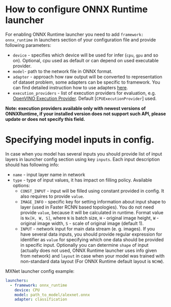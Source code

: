 # How to configure ONNX Runtime launcher

For enabling ONNX Runtime launcher you need to add `framework: onnx_runtime` in launchers section of your configuration file and provide following parameters:

* `device` - specifies which device will be used for infer (`cpu`, `gpu` and so on). Optional, cpu used as default or can depend on used executable provider.
* `model`- path to the network file in ONNX format.
* `adapter` - approach how raw output will be converted to representation of dataset problem, some adapters can be specific to framework. You can find detailed instruction how to use adapters [here](../adapters/README.md).
* `execution_providers` - list of execution providers for evaluation, e.g. [OpenVINO Execution Provider](https://github.com/microsoft/onnxruntime/blob/master/docs/execution_providers/OpenVINO-ExecutionProvider.md). Default [`CPUExecutionProvider`] used. 

**Note: execution providers available only with newest versions of ONNXRuntime, if your installed version does not support such API, please update or does not specify this field.**


# Specifying model inputs in config.

In case when you model has several inputs you should provide list of input layers in launcher config section using key `inputs`.
Each input description should has following info:
  * `name` - input layer name in network
  * `type` - type of input values, it has impact on filling policy. Available options:
    * `CONST_INPUT` - input will be filled using constant provided in config. It also requires to provide `value`.
    * `IMAGE_INFO` - specific key for setting information about input shape to layer (used in Faster RCNN based topologies). You do not need provide `value`, because it will be calculated in runtime. Format value is `Nx[H, W, S]`, where `N` is batch size, `H` - original image height, `W` - original image width, `S` - scale of original image (default 1).
    * `INPUT` - network input for main data stream (e. g. images). If you have several data inputs, you should provide regular expression for identifier as `value` for specifying which one data should be provided in specific input.
    Optionally you can determine `shape` of input (actually does not used, ONNX Runtime launcher uses info given from network) and `layout` in case when your model was trained with non-standard data layout (For ONNX Runtime default layout is `NCHW`).

MXNet launcher config example:

```yml
launchers:
  - framework: onnx_runtime
    device: CPU
    model: path_to_model/alexnet.onnx
    adapter: classification
```
